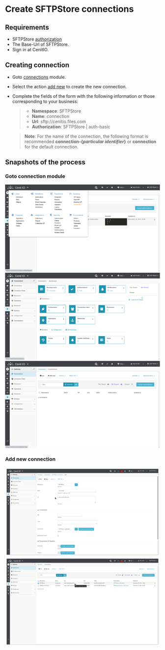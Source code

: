 # Create SFTPStore connections

## Requirements

* SFTPStore [authorization](authorizations/sftp-store.md)
* The Base-Url of SFTPStore.
* Sign in at CenitIO.[<i class="fa fa-external-link" aria-hidden="true"></i>](https://cenit.io/users/sign_in)

## Creating connection

* Goto [connections](https://cenit.io/connection) module.
* Select the action [add new](https://cenit.io/connection/new) to create the new connection.
* Complete the fields of the form with the following information or those corresponding to your business:

    >- **Namespace**: SFTPStore
    >- **Name**: connection
    >- **Url**: sftp://cenitio.files.com
    >- **Authorization**: SFTPStore | auth-basic
    
    > **Note**: For the name of the connection, the following format is recommended **connection\-\{*particular identifier*\}** or **connection** for the default connection. 

## Snapshots of the process

### Goto connection module

   ![](../assets/snapshots/sftp-store-conn/snapshots-001.png)
   ![](../assets/snapshots/sftp-store-conn/snapshots-002.png)
   ![](../assets/snapshots/sftp-store-conn/snapshots-003.png)
    
### Add new connection

   ![](../assets/snapshots/sftp-store-conn/snapshots-004.png)
   ![](../assets/snapshots/sftp-store-conn/snapshots-005.png)
   
